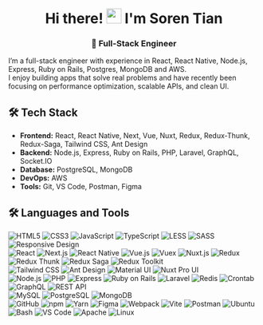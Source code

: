 <div align="center">
  <h1>Hi there! <img src="https://raw.githubusercontent.com/kaueMarques/kaueMarques/master/hi.gif" width="30px"/> I'm Soren Tian</h1>
  <h3>🚀 Full-Stack Engineer</h3>
</div>

I’m a full-stack engineer with experience in React, React Native, Node.js, Express, Ruby on Rails, Postgres, MongoDB and AWS.  
I enjoy building apps that solve real problems and have recently been focusing on performance optimization, scalable APIs, and clean UI.

## 🛠 Tech Stack
- **Frontend:** React, React Native, Next, Vue, Nuxt, Redux, Redux-Thunk, Redux-Saga, Tailwind CSS, Ant Design
- **Backend:** Node.js, Express, Ruby on Rails, PHP, Laravel, GraphQL, Socket.IO
- **Database:** PostgreSQL, MongoDB 
- **DevOps:** AWS
- **Tools:** Git, VS Code, Postman, Figma

## 🛠 Languages and Tools

![HTML5](https://img.shields.io/badge/HTML5-E34F26?style=flat&logo=html5&logoColor=white)
![CSS3](https://img.shields.io/badge/CSS3-1572B6?style=flat&logo=css3&logoColor=white)
![JavaScript](https://img.shields.io/badge/JavaScript-F7DF1E?style=flat&logo=javascript&logoColor=black)
![TypeScript](https://img.shields.io/badge/TypeScript-3178C6?style=flat&logo=typescript&logoColor=white)
![LESS](https://img.shields.io/badge/LESS-1D365D?style=flat&logo=less&logoColor=white)
![SASS](https://img.shields.io/badge/SASS-CC6699?style=flat&logo=sass&logoColor=white)
![Responsive Design](https://img.shields.io/badge/Responsive_Design-00BFFF?style=flat&logo=css3&logoColor=white)  
![React](https://img.shields.io/badge/React-61DAFB?style=flat&logo=react&logoColor=black)
![Next.js](https://img.shields.io/badge/Next.js-000000?style=flat&logo=nextdotjs&logoColor=white)
![React Native](https://img.shields.io/badge/React_Native-61DAFB?style=flat&logo=react&logoColor=black)
![Vue.js](https://img.shields.io/badge/Vue.js-4FC08D?style=flat&logo=vue.js&logoColor=white)
![Vuex](https://img.shields.io/badge/Vuex-35495E?style=flat&logo=vue.js&logoColor=white)
![Nuxt.js](https://img.shields.io/badge/Nuxt.js-00DC82?style=flat&logo=nuxt.js&logoColor=white)
![Redux](https://img.shields.io/badge/Redux-764ABC?style=flat&logo=redux&logoColor=white)
![Redux Thunk](https://img.shields.io/badge/Redux_Thunk-764ABC?style=flat&logo=redux&logoColor=white)
![Redux Saga](https://img.shields.io/badge/Redux_Saga-764ABC?style=flat&logo=redux&logoColor=white)
![Redux Toolkit](https://img.shields.io/badge/Redux_Toolkit-764ABC?style=flat&logo=redux&logoColor=white)  
![Tailwind CSS](https://img.shields.io/badge/Tailwind_CSS-06B6D4?style=flat&logo=tailwindcss&logoColor=white)
![Ant Design](https://img.shields.io/badge/Ant_Design-0170FE?style=flat&logo=antdesign&logoColor=white)
![Material UI](https://img.shields.io/badge/Material_UI-007FFF?style=flat&logo=mui&logoColor=white)
![Nuxt Pro UI](https://img.shields.io/badge/Nuxt_Pro_UI-18181B?style=flat&logo=nuxtdotjs&logoColor=white)  
![Node.js](https://img.shields.io/badge/Node.js-339933?style=flat&logo=nodedotjs&logoColor=white)
![PHP](https://img.shields.io/badge/PHP-777BB4?style=flat&logo=php&logoColor=white)
![Express](https://img.shields.io/badge/Express-000000?style=flat&logo=express&logoColor=white)
![Ruby on Rails](https://img.shields.io/badge/Ruby_on_Rails-CC0000?style=flat&logo=ruby-on-rails&logoColor=white)
![Laravel](https://img.shields.io/badge/Laravel-FF2D20?style=flat&logo=laravel&logoColor=white)
![Redis](https://img.shields.io/badge/Redis-D32F2F?style=flat&logo=redis&logoColor=white)
![Crontab](https://img.shields.io/badge/Crontab-4EAA25?style=flat&logo=gnu-bash&logoColor=white)
![GraphQL](https://img.shields.io/badge/GraphQL-E10098?style=flat&logo=graphql&logoColor=white)
![REST API](https://img.shields.io/badge/REST_API-009688?style=flat)  
![MySQL](https://img.shields.io/badge/MySQL-4479A1?style=flat&logo=mysql&logoColor=white)
![PostgreSQL](https://img.shields.io/badge/PostgreSQL-4169E1?style=flat&logo=postgresql&logoColor=white)
![MongoDB](https://img.shields.io/badge/MongoDB-47A248?style=flat&logo=mongodb&logoColor=white)  
![GitHub](https://img.shields.io/badge/GitHub-181717?style=flat&logo=github&logoColor=white)
![npm](https://img.shields.io/badge/npm-CB3837?style=flat&logo=npm&logoColor=white)
![Yarn](https://img.shields.io/badge/Yarn-2C8EBB?style=flat&logo=yarn&logoColor=white)
![Figma](https://img.shields.io/badge/Figma-F24E1E?style=flat&logo=figma&logoColor=white)
![Webpack](https://img.shields.io/badge/webpack-8DD6F9?style=flat&logo=webpack&logoColor=black)
![Vite](https://img.shields.io/badge/Vite-646CFF?style=flat&logo=vite&logoColor=white)
![Postman](https://img.shields.io/badge/Postman-FF6C37?style=flat&logo=postman&logoColor=white)
![Ubuntu](https://img.shields.io/badge/Ubuntu-E95420?style=flat&logo=ubuntu&logoColor=white)
![Bash](https://img.shields.io/badge/Bash-4EAA25?style=flat&logo=gnu-bash&logoColor=white)
![VS Code](https://img.shields.io/badge/VS_Code-007ACC?style=flat&logo=visual-studio-code&logoColor=white)
![Apache](https://img.shields.io/badge/Apache-CA1F1F?style=flat&logo=apache&logoColor=white)
![Linux](https://img.shields.io/badge/Linux-FCC624?style=flat&logo=linux&logoColor=black)
